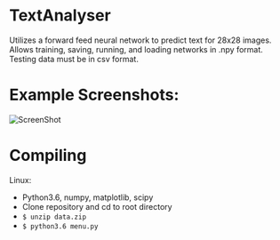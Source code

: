 # TextAnalyser
Utilizes a forward feed neural network to predict text for 28x28 images. Allows training, saving, running, and loading networks in .npy format. Testing data must be in csv format.

# Example Screenshots:
![ScreenShot](https://i.imgur.com/9m7dtNu.png)

# Compiling
Linux:
  * Python3.6, numpy, matplotlib, scipy
  * Clone repository and cd to root directory
  * ```$ unzip data.zip```
  * ```$ python3.6 menu.py```
